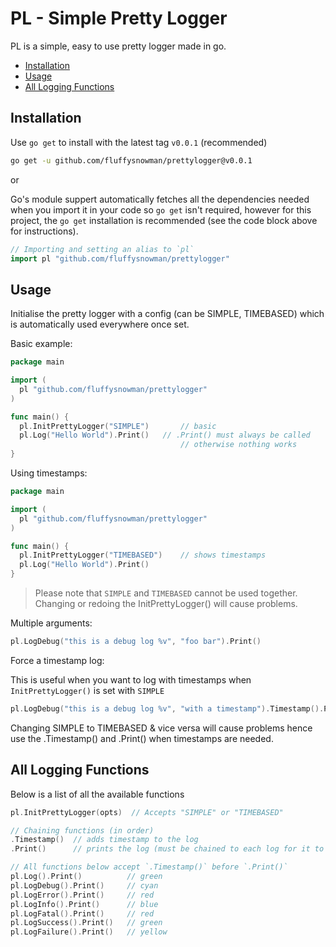 # PL - Simple Pretty Logger

PL is a simple, easy to use pretty logger made in go.

<!--toc:start-->
- [Installation](#installation)
- [Usage](#usage)
- [All Logging Functions](#all-logging-functions)
<!--toc:end-->


## Installation

Use `go get` to install with the latest tag `v0.0.1` (recommended)

```bash
go get -u github.com/fluffysnowman/prettylogger@v0.0.1
```

or

Go's module suppert automatically fetches all the dependencies needed when you
import it in your code so `go get` isn't required, however for this project, the
`go get` installation is recommended (see the code block above for
instructions).

```go
// Importing and setting an alias to `pl` 
import pl "github.com/fluffysnowman/prettylogger"
```


## Usage

Initialise the pretty logger with a config (can be SIMPLE, TIMEBASED) which
is automatically used everywhere once set.

Basic example:

```go 
package main

import (
  pl "github.com/fluffysnowman/prettylogger"
)

func main() {
  pl.InitPrettyLogger("SIMPLE")       // basic 
  pl.Log("Hello World").Print()   // .Print() must always be called
                                      // otherwise nothing works
}
```

Using timestamps:

```go 
package main

import (
  pl "github.com/fluffysnowman/prettylogger"
)

func main() {
  pl.InitPrettyLogger("TIMEBASED")    // shows timestamps
  pl.Log("Hello World").Print()
}
```

> Please note that `SIMPLE` and `TIMEBASED` cannot be used together. Changing or
> redoing the InitPrettyLogger() will cause problems. 

Multiple arguments:

```go
pl.LogDebug("this is a debug log %v", "foo bar").Print()
```

Force a timestamp log:

This is useful when you want to log with timestamps when `InitPrettyLogger()` is
set with `SIMPLE`

```go
pl.LogDebug("this is a debug log %v", "with a timestamp").Timestamp().Print()
```

Changing SIMPLE to TIMEBASED & vice versa will cause problems hence use the
.Timestamp() and .Print() when timestamps are needed.

## All Logging Functions

Below is a list of all the available functions 

```go
pl.InitPrettyLogger(opts)  // Accepts "SIMPLE" or "TIMEBASED"

// Chaining functions (in order)
.Timestamp()  // adds timestamp to the log
.Print()      // prints the log (must be chained to each log for it to work)

// All functions below accept `.Timestamp()` before `.Print()`
pl.Log().Print()          // green
pl.LogDebug().Print()     // cyan 
pl.LogError().Print()     // red
pl.LogInfo().Print()      // blue
pl.LogFatal().Print()     // red
pl.LogSuccess().Print()   // green
pl.LogFailure().Print()   // yellow
```


